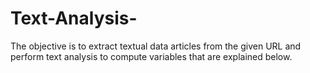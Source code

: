 # Text-Analysis-
The objective is to extract textual data articles from the given URL and perform text analysis to compute variables that are explained below. 
